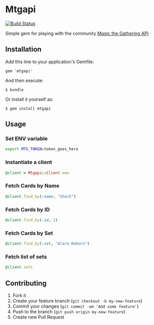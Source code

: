 # Mtgapi
[![Build Status](https://travis-ci.org/niftyn8/mtgapi.png)](https://travis-ci.org/niftyn8/mtgapi)

Simple gem for playing with the community [Magic the Gathering API](http://mtgapi.com/)

## Installation

Add this line to your application's Gemfile:

    gem 'mtgapi'

And then execute:

    $ bundle

Or install it yourself as:

    $ gem install mtgapi

## Usage

### Set ENV variable

```bash
export MTG_TOKEN=token_goes_here
```

### Instantiate a client

```ruby
@client = Mtgapi::Client.new
```

### Fetch Cards by Name

```ruby
@client.find_by(:name, "Shock")
```

### Fetch Cards by ID

```ruby
@client.find_by(:id, 1)
```

### Fetch Cards by Set

```ruby
@client.find_by(:set, "Alara Reborn")
```

### Fetch list of sets

```ruby
@client.sets
```

## Contributing

1. Fork it
2. Create your feature branch (`git checkout -b my-new-feature`)
3. Commit your changes (`git commit -am 'Add some feature'`)
4. Push to the branch (`git push origin my-new-feature`)
5. Create new Pull Request
